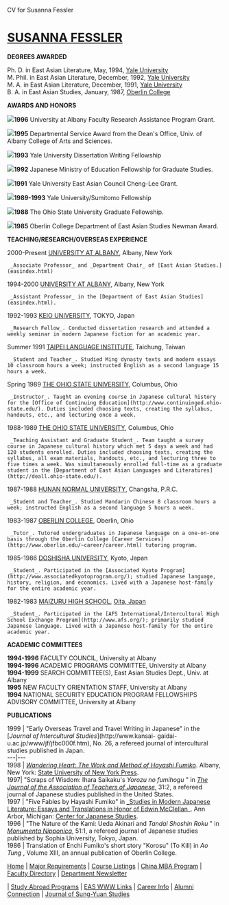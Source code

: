 CV for Susanna Fessler

# [SUSANNA FESSLER](fessler.html)

**DEGREES AWARDED**

Ph. D. in East Asian Literature, May, 1994, [Yale
University](http://www.yale.edu)  
M. Phil. in East Asian Literature, December, 1992, [Yale
University](http://www.yale.edu)  
M. A. in East Asian Literature, December, 1991, [Yale
University](http://www.yale.edu)  
B. A. in East Asian Studies, January, 1987, [Oberlin
College](http://www.oberlin.edu)

**AWARDS AND HONORS**

![](images/ball_pur.gif)**1996** University at Albany Faculty Research
Assistance Program Grant.

![](images/ball_pur.gif)**1995** Departmental Service Award from the Dean's
Office, Univ. of Albany College of Arts and Sciences.

![](images/ball_pur.gif)**1993** Yale University Dissertation Writing
Fellowship

![](images/ball_pur.gif)**1992** Japanese Ministry of Education Fellowship for
Graduate Studies.

![](images/ball_pur.gif)**1991** Yale University East Asian Council Cheng-Lee
Grant.

![](images/ball_pur.gif)**1989-1993** Yale University/Sumitomo Fellowship

![](images/ball_pur.gif)**1988** The Ohio State University Graduate
Fellowship.

![](images/ball_pur.gif)**1985** Oberlin College Department of East Asian
Studies Newman Award.

**TEACHING/RESEARCH/OVERSEAS EXPERIENCE**

2000-Present [UNIVERSITY AT ALBANY](http://www.albany.edu), Albany, New York

     _Associate Professor_ and _Department Chair_ of [East Asian Studies.](easindex.html)

1994-2000 [UNIVERSITY AT ALBANY](http://www.albany.edu), Albany, New York

     _Assistant Professor_ in the [Department of East Asian Studies](easindex.html).

1992-1993 [KEIO UNIVERSITY](http://www.keio.ac.jp/), TOKYO, Japan

     _Research Fellow_. Conducted dissertation research and attended a weekly seminar in modern Japanese fiction for an academic year.

Summer 1991 [ TAIPEI LANGUAGE
INSTITUTE](http://www.nrcsa.com/nh_df/7914/7914index.html), Taichung, Taiwan

     _Student and Teacher_. Studied Ming dynasty texts and modern essays 10 classroom hours a week; instructed English as a second language 15 hours a week.

Spring 1989 [ THE OHIO STATE UNIVERSITY](http://www.osu.edu), Columbus, Ohio

     _Instructor_. Taught an evening course in Japanese cultural history for the [Office of Continuing Education](http://www.continuinged.ohio-state.edu/). Duties included choosing texts, creating the syllabus, handouts, etc., and lecturing once a week.

1988-1989 [THE OHIO STATE UNIVERSITY](http://www.osu.edu), Columbus, Ohio

     _Teaching Assistant and Graduate Student_. Team taught a survey course in Japanese cultural history which met 5 days a week and had 120 students enrolled. Duties included choosing texts, creating the syllabus, all exam materials, handouts, etc., and lecturing three to five times a week. Was simultaneously enrolled full-time as a graduate student in the [Department of East Asian Languages and Literatures](http://deall.ohio-state.edu/).

1987-1988 [HUNAN NORMAL UNIVERSITY](http://www.hunnu.edu.cn/), Changsha,
P.R.C.

     _Student and Teacher_. Studied Mandarin Chinese 8 classroom hours a week; instructed English as a second language 5 hours a week.

1983-1987 [OBERLIN COLLEGE](http://www.oberlin.edu), Oberlin, Ohio

     _Tutor_. Tutored undergraduates in Japanese language on a one-on-one basis through the Oberlin College [Career Services](http://www.oberlin.edu/~career/career.html) tutoring program.

1985-1986 [DOSHISHA UNIVERSITY](http://www.doshisha.ac.jp/english/), Kyoto,
Japan

     _Student_. Participated in the [Associated Kyoto Program](http://www.associatedkyotoprogram.org/); studied Japanese language, history, religion, and economics. Lived with a Japanese host-family for the entire academic year.

1982-1983 [MAIZURU HIGH SCHOOL](http://www.coara.or.jp/~maizuru/), [Oita,
Japan](http://www.city.oita.oita.jp/english/index.html)

     _Student_. Participated in the [AFS International/Intercultural High School Exchange Program](http://www.afs.org/); primarily studied Japanese language. Lived with a Japanese host-family for the entire academic year.

**ACADEMIC COMMITTEES**

**1994-1996** FACULTY COUNCIL, University at Albany  
**1994-1996** ACADEMIC PROGRAMS COMMITTEE, University at Albany  
**1994-1999** SEARCH COMMITTEE(S), East Asian Studies Dept., Univ. at Albany  
**1995** NEW FACULTY ORIENTATION STAFF, University at Albany  
**1994** NATIONAL SECURITY EDUCATION PROGRAM FELLOWSHIPS ADVISORY COMMITTEE,
University at Albany

**PUBLICATIONS**

1999 | "Early Overseas Travel and Travel Writing in Japanese" in the [_Journal
of Intercultural Studies_](http://www.kansai-
gaidai-u.ac.jp/www/jf/jfbc000f.htm), No. 26, a refereed journal of
intercultural studies published in Japan.  
---|---  
1998 | [_Wandering Heart: The Work and Method of Hayashi
Fumiko_](http://www.sunypress.edu/backads/fesslewa.html). Albany, New York:
[State University of New York Press](http://www.sunypress.edu/).  
1997| "Scraps of Wisdom: Ihara Saikaku's _Yorozu no fumihogu_ " in [_The
Journal of the Association of Teachers of
Japanese_](http://www.Colorado.EDU/ealld/atj/Journal/public.html), 31:2, a
refereed journal of Japanese studies published in the United States.  
1997 | "Five Fables by Hayashi Fumiko" in [_Studies in Modern Japanese
Literature: Essays and Translations in Honor of Edwin
McClellan](http://www.umich.edu/~iinet/cjs/pubs/catalog/monog20.html)_. Ann
Arbor, Michigan: [Center for Japanese
Studies](http://www.umich.edu/~iinet/cjs/).  
1996 | "The Nature of the Kami: Ueda Akinari and _Tandai Shoshin Roku_ " in
[_Monumenta Nipponica_](http://133.12.17.209/), 51:1, a refereed journal of
Japanese studies published by Sophia University, Tokyo, Japan.  
1986 | Translation of Enchi Fumiko's short story "Korosu" (To Kill) in _Ao
Tung_ , Volume XIII, an annual publication of Oberlin College.  
  
[Home](easindex.html) | [Major Requirements](majors.html) | [Course
Listings](eascours.html) | [China MBA Program](chinamba.html) | [Faculty
Directory](faculty.html) | [Department Newsletter](easnews.html)

| [Study Abroad Programs](easprog.html) | [EAS WWW Links](easlink.html) |
[Career Info](jobs.html) | [Alumni Connection](college1.html) | [Journal of
Sung-Yuan Studies](mainpage.htm)


